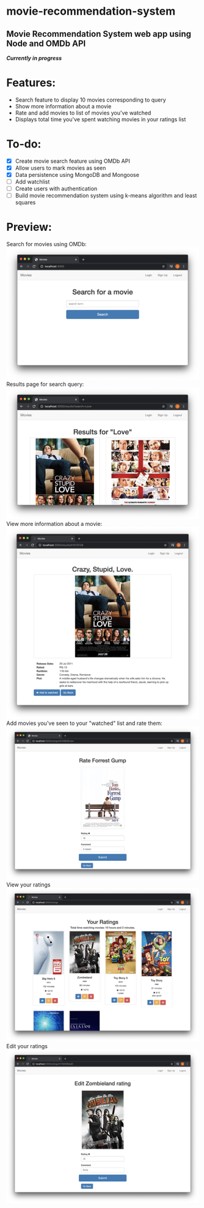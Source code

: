 # movie-recommendation-system
Movie Recommendation System web app using Node and OMDb API
--- 
***Currently in progress***

# Features:
- Search feature to display 10 movies corresponding to query    
- Show more information about a movie   
- Rate and add movies to list of movies you've watched  
- Displays total time you've spent watching movies in your ratings list 

# To-do:
- [x] Create movie search feature using OMDb API
- [x] Allow users to mark movies as seen
- [x] Data persistence using MongoDB and Mongoose
- [ ] Add watchlist
- [ ] Create users with authentication
- [ ] Build movie recommendation system using k-means algorithm and least squares

# Preview:
Search for movies using OMDb:
![Search](./preview/search.png)
Results page for search query:  
![Results](./preview/results.png)
View more information about a movie:
![Show](./preview/show.png)
Add movies you've seen to your "watched" list and rate them:
![Rate](./preview/rate.png)
View your ratings
![Ratings](./preview/ratings.png)
Edit your ratings
![Edit](./preview/edit.png)
